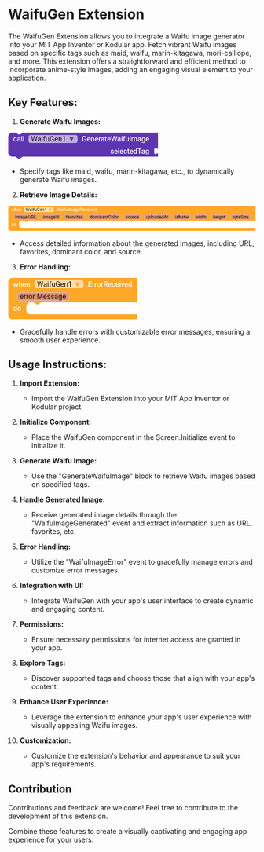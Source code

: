 # WaifuGen Extension

The WaifuGen Extension allows you to integrate a Waifu image generator into your MIT App Inventor or Kodular app. Fetch vibrant Waifu images based on specific tags such as maid, waifu, marin-kitagawa, mori-calliope, and more. This extension offers a straightforward and efficient method to incorporate anime-style images, adding an engaging visual element to your application.

## Key Features:


1. **Generate Waifu Images:**

![Generate Waifu Images](https://raw.githubusercontent.com/CodeVistaStudios/WaifuGen-Extension/main/Image/GenerateWaifuImages.png)

   - Specify tags like maid, waifu, marin-kitagawa, etc., to dynamically generate Waifu images.

  
2. **Retrieve Image Details:**

![Retrieve Image Details Images](https://raw.githubusercontent.com/CodeVistaStudios/WaifuGen-Extension/main/Image/RetrieveImageDetails.png)

   - Access detailed information about the generated images, including URL, favorites, dominant color, and source.

  
3. **Error Handling:**

![Error Handling Images](https://raw.githubusercontent.com/CodeVistaStudios/WaifuGen-Extension/main/Image/ErrorHandling.png)

   - Gracefully handle errors with customizable error messages, ensuring a smooth user experience.

## Usage Instructions:

1. **Import Extension:**
   - Import the WaifuGen Extension into your MIT App Inventor or Kodular project.

2. **Initialize Component:**
   - Place the WaifuGen component in the Screen.Initialize event to initialize it.

3. **Generate Waifu Image:**
   - Use the "GenerateWaifuImage" block to retrieve Waifu images based on specified tags.

4. **Handle Generated Image:**
   - Receive generated image details through the "WaifuImageGenerated" event and extract information such as URL, favorites, etc.

5. **Error Handling:**
   - Utilize the "WaifuImageError" event to gracefully manage errors and customize error messages.

6. **Integration with UI:**
   - Integrate WaifuGen with your app's user interface to create dynamic and engaging content.

7. **Permissions:**
   - Ensure necessary permissions for internet access are granted in your app.

8. **Explore Tags:**
   - Discover supported tags and choose those that align with your app's content.

9. **Enhance User Experience:**
    - Leverage the extension to enhance your app's user experience with visually appealing Waifu images.

10. **Customization:**
    - Customize the extension's behavior and appearance to suit your app's requirements.
  

## Contribution

Contributions and feedback are welcome! Feel free to contribute to the development of this extension.

Combine these features to create a visually captivating and engaging app experience for your users.
